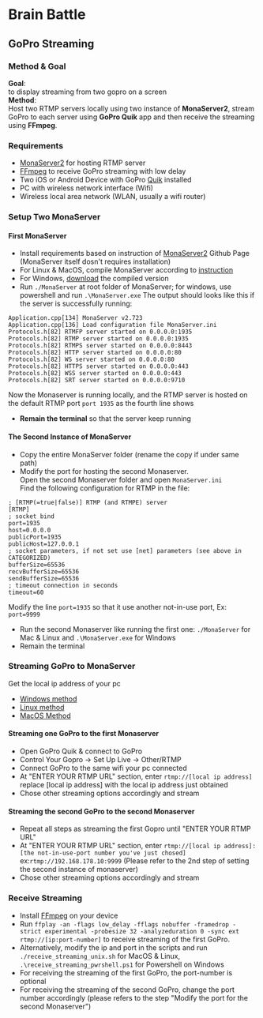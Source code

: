 # Brain Battle

## GoPro Streaming
### Method & Goal
**Goal**:  
to display streaming from two gopro on a screen  
**Method**:  
Host two RTMP servers locally using two instance of **MonaServer2**, stream GoPro to each server using **GoPro Quik** app and then receive the streaming using **FFmpeg**.
### Requirements
- [MonaServer2](https://github.com/MonaSolutions/MonaServer2) for hosting RTMP server
- [FFmpeg](https://ffmpeg.org/) to receive GoPro streaming with low delay
- Two iOS or Android Device with GoPro [Quik](https://gopro.com/de/de/shop/quik-app-video-photo-editor) installed
- PC with wireless network interface (Wifi)
- Wireless local area network (WLAN, usually a wifi router)
### Setup Two MonaServer
#### First MonaServer
- Install requirements based on instruction of [MonaServer2](https://github.com/MonaSolutions/MonaServer2) Github Page (MonaServer itself dosn't requires installation)
- For Linux & MacOS, compile MonaServer according to [instruction](https://github.com/MonaSolutions/MonaServer2)
- For Windows, [download](https://github.com/MonaSolutions/MonaServer2) the compiled version
- Run `./MonaServer` at root folder of MonaServer; for windows, use powershell and run `.\MonaServer.exe`
The output should looks like this if the server is successfully running:
```
Application.cpp[134] MonaServer v2.723
Application.cpp[136] Load configuration file MonaServer.ini
Protocols.h[82] RTMFP server started on 0.0.0.0:1935
Protocols.h[82] RTMP server started on 0.0.0.0:1935
Protocols.h[82] RTMPS server started on 0.0.0.0:8443
Protocols.h[82] HTTP server started on 0.0.0.0:80
Protocols.h[82] WS server started on 0.0.0.0:80
Protocols.h[82] HTTPS server started on 0.0.0.0:443
Protocols.h[82] WSS server started on 0.0.0.0:443
Protocols.h[82] SRT server started on 0.0.0.0:9710
```
Now the Monaserver is running locally, and the RTMP server is hosted on the default RTMP port `port 1935` as the fourth line shows  
- **Remain the terminal** so that the server keep running  
#### The Second Instance of MonaServer
- Copy the entire MonaServer folder (rename the copy if under same path)
- Modify the port for hosting the second Monaserver.  
Open the second Monaserver folder and open `MonaServer.ini`  
Find the following configuration for RTMP in the file: 
```
; [RTMP(=true|false)] RTMP (and RTMPE) server
[RTMP]
; socket bind
port=1935
host=0.0.0.0
publicPort=1935
publicHost=127.0.0.1
; socket parameters, if not set use [net] parameters (see above in CATEGORIZED)
bufferSize=65536
recvBufferSize=65536
sendBufferSize=65536
; timeout connection in seconds
timeout=60
```
Modify the line `port=1935` so that it use another not-in-use port, Ex: `port=9999`
- Run the second Monaserver like running the first one: `./MonaServer` for Mac & Linux and `.\MonaServer.exe` for Windows
- Remain the terminal
### Streaming GoPro to MonaServer
Get the local ip address of your pc  
- [Windows method](https://www.howtogeek.com/858334/how-to-find-your-ip-address-from-cmd-command-prompt/)
- [Linux method](https://phoenixnap.com/kb/how-to-find-ip-address-linux)
- [MacOS Method](https://www.wikihow.com/Find-Your-IP-Address-on-a-Mac)  
#### Streaming one GoPro to the first Monaserver
- Open GoPro Quik & connect to GoPro
- Control Your Gopro -> Set Up Live -> Other/RTMP 
- Connect GoPro to the same wifi your pc connected
- At "ENTER YOUR RTMP URL" section, enter `rtmp://[local ip address]` replace [local ip address] with the local ip address just obtained
- Chose other streaming options accordingly and stream
#### Streaming the second GoPro to the second Monaserver
- Repeat all steps as streaming the first Gopro until "ENTER YOUR RTMP URL"
- At "ENTER YOUR RTMP URL" section, enter `rtmp://[local ip address]:[the not-in-use-port number you've just chosed]` ex:`rtmp://192.168.178.10:9999` (Please refer to the 2nd step of setting the second instance of  monaserver)
- Chose other streaming options accordingly and stream
### Receive Streaming
- Install [FFmpeg](https://ffmpeg.org/) on your device
- Run `ffplay -an -flags low_delay -fflags nobuffer -framedrop -strict experimental -probesize 32 -analyzeduration 0 -sync ext rtmp://[ip:port-number]` to receive streaming of the first GoPro.
- Alternatively, modify the ip and port in the scripts and run `./receive_streaming_unix.sh` for MacOS & Linux, `.\receive_streaming_pwrshell.ps1` for Powershell on Windows
- For receiving the streaming of the first GoPro, the port-number is optional
- For receiving the streaming of the second GoPro, change the port number accordingly (please refers to the step "Modify the port for the second Monaserver")  
